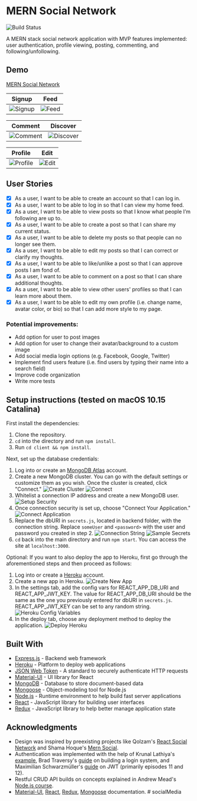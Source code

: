 # MERN Social Network

![Build Status](https://travis-ci.com/jm-shi/MERN-Social-Network.svg?branch=master)


A MERN stack social network application with MVP features implemented: user authentication, profile viewing, posting, commenting, and following/unfollowing.

## Demo

[MERN Social Network](https://mern-social-network.herokuapp.com/)

Signup                     |  Feed
:-------------------------:|:-------------------------:
![Signup](https://github.com/jm-shi/MERN-Social-Network/blob/master/demo/signup.png)  |  ![Feed](https://github.com/jm-shi/MERN-Social-Network/blob/master/demo/feed.png)

Comment                    |  Discover
:-------------------------:|:-------------------------:
![Comment](https://github.com/jm-shi/MERN-Social-Network/blob/master/demo/comment.png)  |  ![Discover](https://github.com/jm-shi/MERN-Social-Network/blob/master/demo/discover.png)

Profile                    |  Edit
:-------------------------:|:-------------------------:
![Profile](https://github.com/jm-shi/MERN-Social-Network/blob/master/demo/profile.png)  |  ![Edit](https://github.com/jm-shi/MERN-Social-Network/blob/master/demo/edit.png)


## User Stories

- [x] As a user, I want to be able to create an account so that I can log in.
- [x] As a user, I want to be able to log in so that I can view my home feed.
- [x] As a user, I want to be able to view posts so that I know what people I’m following are up to.
- [x] As a user, I want to be able to create a post so that I can share my current status.
- [x] As a user, I want to be able to delete my posts so that people can no longer see them.
- [x] As a user, I want to be able to edit my posts so that I can correct or clarify my thoughts.
- [x] As a user, I want to be able to like/unlike a post so that I can approve posts I am fond of.
- [x] As a user, I want to be able to comment on a post so that I can share additional thoughts.
- [x] As a user, I want to be able to view other users' profiles so that I can learn more about them.
- [x] As a user, I want to be able to edit my own profile (i.e. change name, avatar color, or bio) so that I can add more style to my page.

### Potential improvements:

- Add option for user to post images
- Add option for user to change their avatar/background to a custom image
- Add social media login options (e.g. Facebook, Google, Twitter)
- Implement find users feature (i.e. find users by typing their name into a search field)
- Improve code organization
- Write more tests

## Setup instructions (tested on macOS 10.15 Catalina)

First install the dependencies:

1. Clone the repository.
2. `cd` into the directory and run `npm install`.
3. Run `cd client && npm install`.

Next, set up the database credentials:

1. Log into or create an [MongoDB Atlas](https://www.mongodb.com/cloud/atlas) account.
2. Create a new MongoDB cluster. You can go with the default settings or customize them as you wish. Once the cluster is created, click "Connect."
   ![Create Cluster](https://github.com/jm-shi/MERN-Social-Network/blob/master/demo/createCluster.png)
   ![Connect](https://github.com/jm-shi/MERN-Social-Network/blob/master/demo/connect.png)
3. Whitelist a connection IP address and create a new MongoDB user.
   ![Setup Security](https://github.com/jm-shi/MERN-Social-Network/blob/master/demo/setupSecurity.png)
4. Once connection security is set up, choose "Connect Your Application."
   ![Connect Application](https://github.com/jm-shi/MERN-Social-Network/blob/master/demo/connectApplication.png)
5. Replace the dbURI in `secrets.js`, located in backend folder, with the connection string. Replace `someUser` and `<password>` with the user and password you created in step 2.
   ![Connection String](https://github.com/jm-shi/MERN-Social-Network/blob/master/demo/connectionString.png)
   ![Sample Secrets](https://github.com/jm-shi/MERN-Social-Network/blob/master/demo/sampleSecrets.png)
6. `cd` back into the main directory and run `npm start`. You can access the site at `localhost:3000`.

Optional: If you want to also deploy the app to Heroku, first go through the aforementioned steps and then proceed as follows:

1. Log into or create a [Heroku](https://heroku.com/) account.
2. Create a new app in Heroku.
   ![Create New App](https://github.com/jm-shi/MERN-Social-Network/blob/master/demo/createNewApp.png)
3. In the settings tab, add the config vars for REACT_APP_DB_URI and REACT_APP_JWT_KEY. The value for REACT_APP_DB_URI should be the same as the one you previously entered for dbURI in `secrets.js`. REACT_APP_JWT_KEY can be set to any random string.
   ![Heroku Config Variables](https://github.com/jm-shi/MERN-Social-Network/blob/master/demo/herokuConfigVars.png)
4. In the deploy tab, choose any deployment method to deploy the application.
   ![Deploy Heroku](https://github.com/jm-shi/MERN-Social-Network/blob/master/demo/deployHeroku.png)

## Built With

- [Express.js](https://expressjs.com/) - Backend web framework
- [Heroku](http://heroku.com/) - Platform to deploy web applications
- [JSON Web Token](https://jwt.io/) - A standard to securely authenticate HTTP requests
- [Material-UI](https://material-ui.com/) - UI library for React
- [MongoDB](https://www.mongodb.com/) - Database to store document-based data
- [Mongoose](https://mongoosejs.com/) - Object-modeling tool for Node.js
- [Node.js](https://nodejs.org/en/) - Runtime environment to help build fast server applications
- [React](https://reactjs.org/) - JavaScript library for building user interfaces
- [Redux](https://redux.js.org/) - JavaScript library to help better manage application state

## Acknowledgments

- Design was inspired by preexisting projects like Qolzam's [React Social Network](https://github.com/red-gold/react-social-network) and Shama Hoque's [Mern Social](https://github.com/shamahoque/mern-social).
- Authentication was implemented with the help of Krunal Lathiya's [example](https://appdividend.com/2018/07/18/react-redux-node-mongodb-jwt-authentication/#React_Redux_Node_MongoDB_JWT_Authentication), Brad Traversy's [guide](https://www.youtube.com/watch?v=Z1ktxiqyiLA) on building a login system, and Maximilian Schwarzmüller's [guide](https://www.youtube.com/watch?v=0D5EEKH97NA) on JWT (primarily episodes 11 and 12).
- Restful CRUD API builds on concepts explained in Andrew Mead's [Node.js course](https://www.udemy.com/the-complete-nodejs-developer-course-2/).
- [Material-UI](https://material-ui.com/getting-started/installation/), [React](https://reactjs.org/docs/getting-started.html), [Redux](https://redux.js.org/introduction), [Mongoose](https://mongoosejs.com/docs/guide.html) documentation.
#   s o c i a l M e d i a  
 